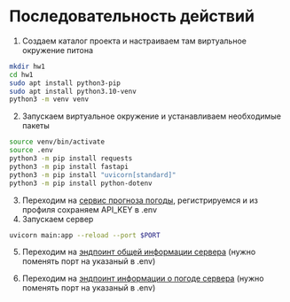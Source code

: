 # Последовательность действий

1) Создаем каталог проекта и настраиваем там виртуальное окружение питона

```bash
mkdir hw1
cd hw1
sudo apt install python3-pip
sudo apt install python3.10-venv
python3 -m venv venv
```

2) Запускаем виртуальное окружение и устанавливаем необходимые пакеты

```bash
source venv/bin/activate
source .env
python3 -m pip install requests
python3 -m pip install fastapi
python3 -m pip install "uvicorn[standard]"
python3 -m pip install python-dotenv
```
3) Переходим на [сервис прогноза погоды](https://www.visualcrossing.com/sign-up), регистрируемся и из профиля сохраняем API_KEY в .env
4) Запускаем сервер

```bash
uvicorn main:app --reload --port $PORT
```
5) Переходим на [эндпоинт общей информации сервера](http://localhost:8000/info) (нужно поменять порт на указаный в .env)

6) Переходим на [эндпоинт информации о погоде сервера](http://localhost:8000/info/weather) (нужно поменять порт на указаный в .env)
